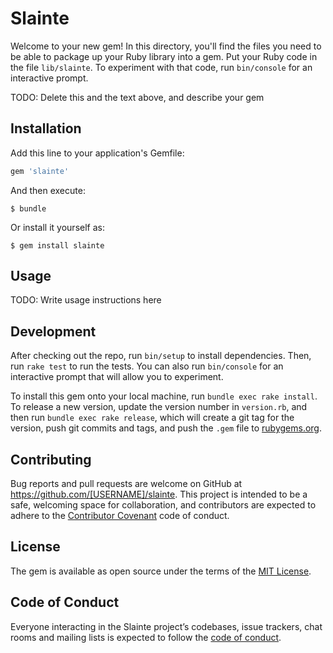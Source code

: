 # Slainte

Welcome to your new gem! In this directory, you'll find the files you need to be able to package up your Ruby library into a gem. Put your Ruby code in the file `lib/slainte`. To experiment with that code, run `bin/console` for an interactive prompt.

TODO: Delete this and the text above, and describe your gem

## Installation

Add this line to your application's Gemfile:

```ruby
gem 'slainte'
```

And then execute:

    $ bundle

Or install it yourself as:

    $ gem install slainte

## Usage

TODO: Write usage instructions here

## Development

After checking out the repo, run `bin/setup` to install dependencies. Then, run `rake test` to run the tests. You can also run `bin/console` for an interactive prompt that will allow you to experiment.

To install this gem onto your local machine, run `bundle exec rake install`. To release a new version, update the version number in `version.rb`, and then run `bundle exec rake release`, which will create a git tag for the version, push git commits and tags, and push the `.gem` file to [rubygems.org](https://rubygems.org).

## Contributing

Bug reports and pull requests are welcome on GitHub at https://github.com/[USERNAME]/slainte. This project is intended to be a safe, welcoming space for collaboration, and contributors are expected to adhere to the [Contributor Covenant](http://contributor-covenant.org) code of conduct.

## License

The gem is available as open source under the terms of the [MIT License](https://opensource.org/licenses/MIT).

## Code of Conduct

Everyone interacting in the Slainte project’s codebases, issue trackers, chat rooms and mailing lists is expected to follow the [code of conduct](https://github.com/[USERNAME]/slainte/blob/master/CODE_OF_CONDUCT.md).
